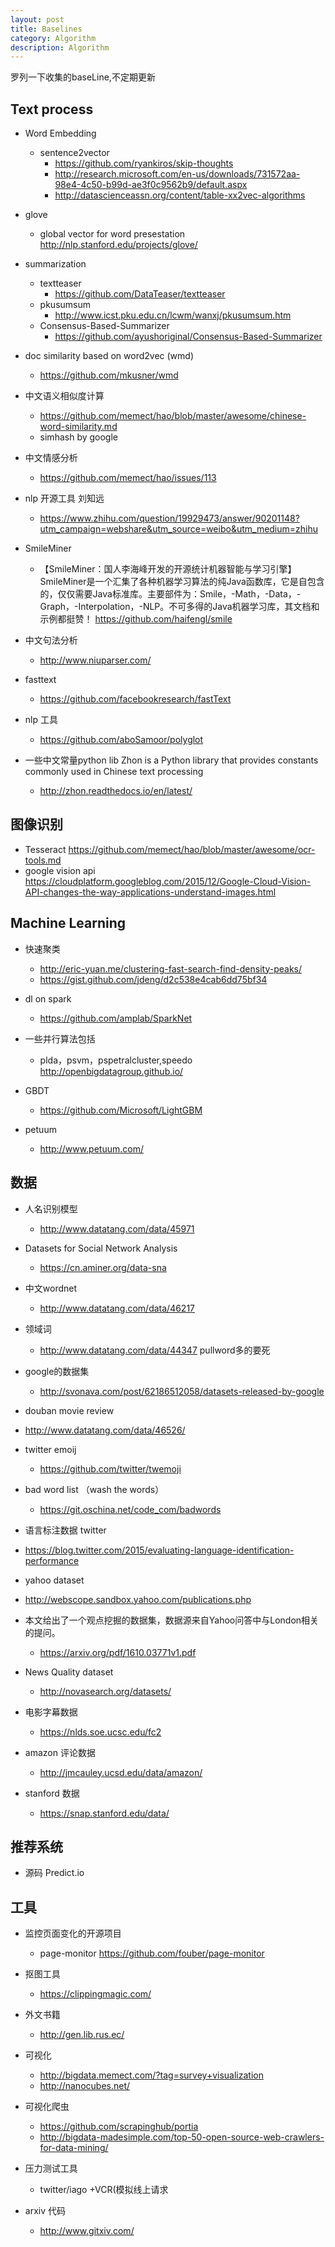 ```yaml
---
layout: post
title: Baselines
category: Algorithm
description: Algorithm
---
```


罗列一下收集的baseLine,不定期更新

## Text process

* Word Embedding
  * sentence2vector   
    * https://github.com/ryankiros/skip-thoughts
    * http://research.microsoft.com/en-us/downloads/731572aa-98e4-4c50-b99d-ae3f0c9562b9/default.aspx
    * http://datascienceassn.org/content/table-xx2vec-algorithms

 * glove
    * global vector for word presestation http://nlp.stanford.edu/projects/glove/

* summarization          
    * textteaser  
      * https://github.com/DataTeaser/textteaser
    * pkusumsum
      * http://www.icst.pku.edu.cn/lcwm/wanxj/pkusumsum.htm
    * Consensus-Based-Summarizer
      * https://github.com/ayushoriginal/Consensus-Based-Summarizer

* doc similarity based on word2vec (wmd)
  * https://github.com/mkusner/wmd

* 中文语义相似度计算
  * https://github.com/memect/hao/blob/master/awesome/chinese-word-similarity.md
  * simhash by google

* 中文情感分析
  * https://github.com/memect/hao/issues/113

* nlp 开源工具 刘知远
  * https://www.zhihu.com/question/19929473/answer/90201148?utm_campaign=webshare&utm_source=weibo&utm_medium=zhihu

* SmileMiner
  * 【SmileMiner：国人李海峰开发的开源统计机器智能与学习引擎】 SmileMiner是一个汇集了各种机器学习算法的纯Java函数库，它是自包含的，仅仅需要Java标准库。主要部件为：Smile，-Math，-Data，-Graph，-Interpolation，-NLP。不可多得的Java机器学习库，其文档和示例都挺赞！
https://github.com/haifengl/smile

* 中文句法分析
  * http://www.niuparser.com/

* fasttext
  * https://github.com/facebookresearch/fastText

* nlp 工具
  * https://github.com/aboSamoor/polyglot

* 一些中文常量python lib Zhon is a Python library that provides constants commonly used in Chinese text processing
  * http://zhon.readthedocs.io/en/latest/




## 图像识别
   * Tesseract  https://github.com/memect/hao/blob/master/awesome/ocr-tools.md
   * google vision api
https://cloudplatform.googleblog.com/2015/12/Google-Cloud-Vision-API-changes-the-way-applications-understand-images.html



## Machine Learning

* 快速聚类
  * http://eric-yuan.me/clustering-fast-search-find-density-peaks/
  * https://gist.github.com/jdeng/d2c538e4cab6dd75bf34

* dl on spark
  * https://github.com/amplab/SparkNet

* 一些并行算法包括
  * plda，psvm，pspetralcluster,speedo http://openbigdatagroup.github.io/

* GBDT
  * https://github.com/Microsoft/LightGBM

* petuum
  * http://www.petuum.com/

## 数据

* 人名识别模型
  * http://www.datatang.com/data/45971

* Datasets for Social Network Analysis
  * https://cn.aminer.org/data-sna

* 中文wordnet
  * http://www.datatang.com/data/46217

* 领域词
  * http://www.datatang.com/data/44347   pullword多的要死

* google的数据集
  * http://svonava.com/post/62186512058/datasets-released-by-google

*  douban movie review
  * http://www.datatang.com/data/46526/

* twitter emoij
  * https://github.com/twitter/twemoji

* bad word list （wash the words）
  * https://git.oschina.net/code_com/badwords

*  语言标注数据 twitter
  * https://blog.twitter.com/2015/evaluating-language-identification-performance

*  yahoo dataset
 * http://webscope.sandbox.yahoo.com/publications.php

* 本文给出了一个观点挖掘的数据集，数据源来自Yahoo问答中与London相关的提问。
  * https://arxiv.org/pdf/1610.03771v1.pdf
* News Quality dataset
  * http://novasearch.org/datasets/

* 电影字幕数据
  * https://nlds.soe.ucsc.edu/fc2
* amazon 评论数据
  * http://jmcauley.ucsd.edu/data/amazon/
* stanford 数据
  * https://snap.stanford.edu/data/



## 推荐系统
* 源码 Predict.io


## 工具
* 监控页面变化的开源项目
  * page-monitor https://github.com/fouber/page-monitor

* 抠图工具
  * https://clippingmagic.com/

* 外文书籍
  * http://gen.lib.rus.ec/

* 可视化
  * http://bigdata.memect.com/?tag=survey+visualization
  * http://nanocubes.net/

* 可视化爬虫
  * https://github.com/scrapinghub/portia
  * http://bigdata-madesimple.com/top-50-open-source-web-crawlers-for-data-mining/

* 压力测试工具
  * twitter/iago +VCR(模拟线上请求

* arxiv 代码
  * http://www.gitxiv.com/
